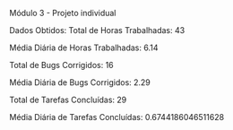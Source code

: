 Módulo 3 - Projeto individual

Dados Obtidos:
Total de Horas Trabalhadas: 43

Média Diária de Horas Trabalhadas: 6.14

Total de Bugs Corrigidos: 16

Média Diária de Bugs Corrigidos: 2.29

Total de Tarefas Concluídas: 29

Média Diária de Tarefas Concluídas: 0.6744186046511628
